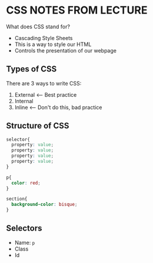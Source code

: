 # CSS NOTES FROM LECTURE

What does CSS stand for?

* Cascading Style Sheets
* This is a way to style our HTML
* Controls the presentation of our webpage

## Types of CSS

There are 3 ways to write CSS:

1. External <-- Best practice
2. Internal
3. Inline <-- Don't do this, bad practice

## Structure of CSS

```css
selector{
  property: value;
  property: value;
  property: value;
  property: value;
}

p{
  color: red;
}

section{
  background-color: bisque;
}
```

## Selectors

* Name: `p`
* Class
* Id